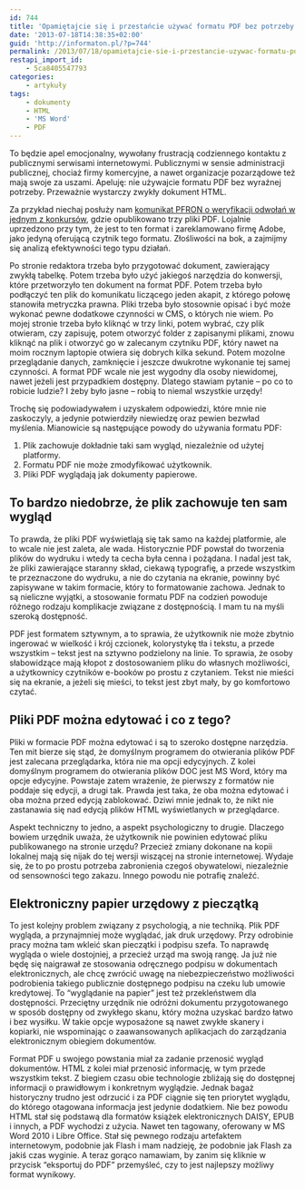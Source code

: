 ```yaml
---
id: 744
title: 'Opamiętajcie się i przestańcie używać formatu PDF bez potrzeby!'
date: '2013-07-18T14:38:35+02:00'
guid: 'http://informaton.pl/?p=744'
permalink: /2013/07/18/opamietajcie-sie-i-przestancie-uzywac-formatu-pdf-bez-potrzeby/
restapi_import_id:
    - 5ca8405547793
categories:
    - artykuły
tags:
    - dokumenty
    - HTML
    - 'MS Word'
    - PDF
---
```


To będzie apel emocjonalny, wywołany frustracją codziennego kontaktu z publicznymi serwisami internetowymi. Publicznymi w sensie administracji publicznej, chociaż firmy komercyjne, a nawet organizacje pozarządowe też mają swoje za uszami. Apeluję: nie używajcie formatu PDF bez wyraźnej potrzeby. Przeważnie wystarczy zwykły dokument HTML.

Za przykład niechaj posłuży nam [komunikat PFRON o weryfikacji odwołań w jednym z konkursów](http://www.pfron.org.pl/portal/pl/46/1903/Konkurs_nr_11__wyniki_weryfikacji_formalnej_wnioskow_o_zlecenie_realizacji_zadan.html), gdzie opublikowano trzy pliki PDF. Lojalnie uprzedzono przy tym, że jest to ten format i zareklamowano firmę Adobe, jako jedyną oferującą czytnik tego formatu. Złośliwości na bok, a zajmijmy się analizą efektywności tego typu działań.

Po stronie redaktora trzeba było przygotować dokument, zawierający zwykłą tabelkę. Potem trzeba było użyć jakiegoś narzędzia do konwersji, które przetworzyło ten dokument na format PDF. Potem trzeba było podłączyć ten plik do komunikatu liczącego jeden akapit, z którego połowę stanowiła metryczka prawna. Pliki trzeba było stosownie opisać i być może wykonać pewne dodatkowe czynności w CMS, o których nie wiem. Po mojej stronie trzeba było kliknąć w trzy linki, potem wybrać, czy plik otwieram, czy zapisuję, potem otworzyć folder z zapisanymi plikami, znowu kliknąć na plik i otworzyć go w zalecanym czytniku PDF, który nawet na moim rocznym laptopie otwiera się dobrych kilka sekund. Potem mozolne przeglądanie danych, zamknięcie i jeszcze dwukrotne wykonanie tej samej czynności. A format PDF wcale nie jest wygodny dla osoby niewidomej, nawet jeżeli jest przypadkiem dostępny. Dlatego stawiam pytanie – po co to robicie ludzie? I żeby było jasne – robią to niemal wszystkie urzędy!

Trochę się podowiadywałem i uzyskałem odpowiedzi, które mnie nie zaskoczyly, a jedynie potwierdziły niewiedzę oraz pewien bezwład myślenia. Mianowicie są następujące powody do używania formatu PDF:

1. Plik zachowuje dokładnie taki sam wygląd, niezależnie od użytej platformy.
2. Formatu PDF nie może zmodyfikować użytkownik.
3. Pliki PDF wyglądają jak dokumenty papierowe.

## To bardzo niedobrze, że plik zachowuje ten sam wygląd

To prawda, że pliki PDF wyświetlają się tak samo na każdej platformie, ale to wcale nie jest zaleta, ale wada. Historycznie PDF powstał do tworzenia plików do wydruku i wtedy ta cecha była cenna i pożądana. I nadal jest tak, że pliki zawierające staranny skład, ciekawą typografię, a przede wszystkim te przeznaczone do wydruku, a nie do czytania na ekranie, powinny być zapisywane w takim formacie, który to formatowanie zachowa. Jednak to są nieliczne wyjątki, a stosowanie formatu PDF na codzień powoduje różnego rodzaju komplikacje związane z dostępnością. I mam tu na myśli szeroką dostępność.

PDF jest formatem sztywnym, a to sprawia, że użytkownik nie może zbytnio ingerować w wielkość i krój czcionek, kolorystykę tła i tekstu, a przede wszystkim – tekst jest na sztywno podzielony na linie. To sprawia, że osoby słabowidzące mają kłopot z dostosowaniem pliku do własnych możliwości, a użytkownicy czytników e-booków po prostu z czytaniem. Tekst nie mieści się na ekranie, a jeżeli się mieści, to tekst jest zbyt mały, by go komfortowo czytać.

## Pliki PDF można edytować i co z tego?

Pliki w formacie PDF można edytować i są to szeroko dostępne narzędzia. Ten mit bierze się stąd, że domyślnym programem do otwierania plików PDF jest zalecana przeglądarka, która nie ma opcji edycyjnych. Z kolei domyślnym programem do otwierania plików DOC jest MS Word, który ma opcje edycyjne. Powstaje zatem wrażenie, że pierwszy z formatów nie poddaje się edycji, a drugi tak. Prawda jest taka, że oba można edytować i oba można przed edycją zablokować. Dziwi mnie jednak to, że nikt nie zastanawia się nad edycją plików HTML wyświetlanych w przeglądarce.

Aspekt techniczny to jedno, a aspekt psychologiczny to drugie. Dlaczego bowiem urzędnik uważa, że użytkownik nie powinien edytować pliku publikowanego na stronie urzędu? Przecież zmiany dokonane na kopii lokalnej mają się nijak do tej wersji wiszącej na stronie internetowej. Wydaje się, że to po prostu potrzeba zabronienia czegoś obywatelowi, niezależnie od sensowności tego zakazu. Innego powodu nie potrafię znaleźć.

## Elektroniczny papier urzędowy z pieczątką

To jest kolejny problem związany z psychologią, a nie techniką. Plik PDF wygląda, a przynajmniej może wyglądać, jak druk urzędowy. Przy odrobinie pracy można tam wkleić skan pieczątki i podpisu szefa. To naprawdę wygląda o wiele dostojniej, a przecież urząd ma swoją rangę. Ja już nie będę się naigrawał ze stosowania odręcznego podpisu w dokumentach elektronicznych, ale chcę zwrócić uwagę na niebezpieczeństwo możliwości podrobienia takiego publicznie dostępnego podpisu na czeku lub umowie kredytowej. To “wyglądanie na papier” jest też przekleństwem dla dostępności. Przeciętny urzędnik nie odróżni dokumentu przygotowanego w sposób dostępny od zwykłego skanu, który można uzyskać bardzo łatwo i bez wysiłku. W takie opcje wyposażone są nawet zwykłe skanery i kopiarki, nie wspominając o zaawansowanych aplikacjach do zarządzania elektronicznym obiegiem dokumentów.

Format PDF u swojego powstania miał za zadanie przenosić wygląd dokumentów. HTML z kolei miał przenosić informację, w tym przede wszystkim tekst. Z biegiem czasu obie technologie zbliżają się do dostępnej informacji o prawidłowym i konkretnym wyglądzie. Jednak bagaż historyczny trudno jest odrzucić i za PDF ciągnie się ten priorytet wyglądu, do którego otagowana informacja jest jedynie dodatkiem. Nie bez powodu HTML stał się podstawą dla formatów książek elektronicznych DAISY, EPUB i innych, a PDF wychodzi z użycia. Nawet ten tagowany, oferowany w MS Word 2010 i Libre Office. Stał się pewnego rodzaju artefaktem internetowym, podobnie jak Flash i mam nadzieję, że podobnie jak Flash za jakiś czas wyginie. A teraz gorąco namawiam, by zanim się kliknie w przycisk “eksportuj do PDF” przemyśleć, czy to jest najlepszy możliwy format wynikowy.
